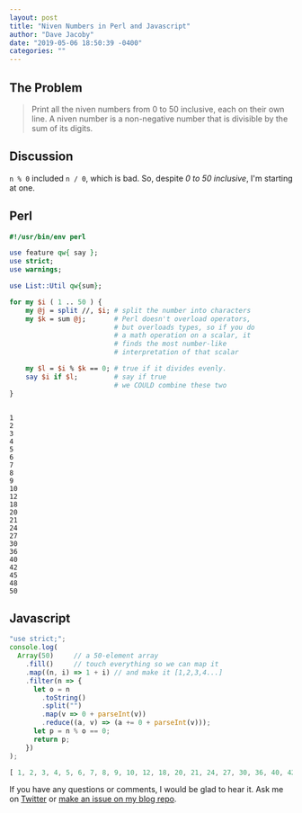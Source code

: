 ```yaml
---
layout: post
title: "Niven Numbers in Perl and Javascript"
author: "Dave Jacoby"
date: "2019-05-06 18:50:39 -0400"
categories: ""
---
```


## The Problem

> Print all the niven numbers from 0 to 50 inclusive, each on their own line. A niven number is a non-negative number that is divisible by the sum of its digits.

## Discussion

`n % 0` included `n / 0`, which is bad. So, despite _0 to 50 inclusive_, I'm starting at one.

## Perl

```perl
#!/usr/bin/env perl

use feature qw{ say };
use strict;
use warnings;

use List::Util qw{sum};

for my $i ( 1 .. 50 ) {
    my @j = split //, $i; # split the number into characters
    my $k = sum @j;       # Perl doesn't overload operators,
                          # but overloads types, so if you do
                          # a math operation on a scalar, it
                          # finds the most number-like
                          # interpretation of that scalar

    my $l = $i % $k == 0; # true if it divides evenly.
    say $i if $l;         # say if true
                          # we COULD combine these two
}
```

```

1
2
3
4
5
6
7
8
9
10
12
18
20
21
24
27
30
36
40
42
45
48
50
```

## Javascript

```javascript
"use strict;";
console.log(
  Array(50)     // a 50-element array
    .fill()     // touch everything so we can map it
    .map((n, i) => 1 + i) // and make it [1,2,3,4...]
    .filter(n => {
      let o = n
        .toString()
        .split("")
        .map(v => 0 + parseInt(v))
        .reduce((a, v) => (a += 0 + parseInt(v)));
      let p = n % o == 0;
      return p;
    })
);
```

```javascript
[ 1, 2, 3, 4, 5, 6, 7, 8, 9, 10, 12, 18, 20, 21, 24, 27, 30, 36, 40, 42, 45, 48, 50 ]
```

If you have any questions or comments, I would be glad to hear it. Ask me on [Twitter](https://twitter.com/jacobydave) or [make an issue on my blog repo](https://github.com/jacoby/jacoby.github.io).

